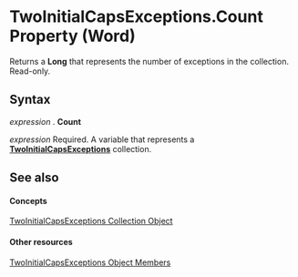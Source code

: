 
# TwoInitialCapsExceptions.Count Property (Word)

Returns a  **Long** that represents the number of exceptions in the collection. Read-only.


## Syntax

 _expression_ . **Count**

 _expression_ Required. A variable that represents a **[TwoInitialCapsExceptions](21af2d69-8d76-026d-2002-8d69b4ab8aef.md)** collection.


## See also


#### Concepts


[TwoInitialCapsExceptions Collection Object](21af2d69-8d76-026d-2002-8d69b4ab8aef.md)
#### Other resources


[TwoInitialCapsExceptions Object Members](05f0a660-a906-3d20-0190-99b23153fe73.md)
